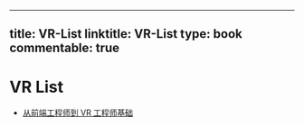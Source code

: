
---
title: VR-List
linktitle: VR-List
type: book
commentable: true
---

# VR List

- [从前端工程师到 VR 工程师基础](https://zhuanlan.zhihu.com/p/24355583)

    